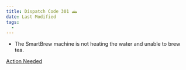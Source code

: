 ```yaml
---
title: Dispatch Code 301 🛻
date: Last Modified 
tags:
  -
---
```

- The SmartBrew machine is not heating the water and unable to brew tea.

[Action Needed](/smartbrew/kb/no-heat#action-needed)